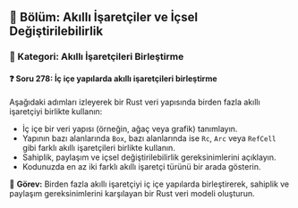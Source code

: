 ## 📘 Bölüm: Akıllı İşaretçiler ve İçsel Değiştirilebilirlik  
### 🔹 Kategori: Akıllı İşaretçileri Birleştirme  
#### ❓ Soru 278: İç içe yapılarda akıllı işaretçileri birleştirme

Aşağıdaki adımları izleyerek bir Rust veri yapısında birden fazla akıllı işaretçiyi birlikte kullanın:

- İç içe bir veri yapısı (örneğin, ağaç veya grafik) tanımlayın.
- Yapının bazı alanlarında `Box`, bazı alanlarında ise `Rc`, `Arc` veya `RefCell` gibi farklı akıllı işaretçileri birlikte kullanın.
- Sahiplik, paylaşım ve içsel değiştirilebilirlik gereksinimlerini açıklayın.
- Kodunuzda en az iki farklı akıllı işaretçi türünü bir arada gösterin.

🔧 **Görev:** Birden fazla akıllı işaretçiyi iç içe yapılarda birleştirerek, sahiplik ve paylaşım gereksinimlerini karşılayan bir Rust veri modeli oluşturun.

